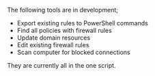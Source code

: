 The following tools are in development;

 - Export existing rules to PowerShell commands
 - Find all policies with firewall rules
 - Update domain resources
 - Edit existing firewall rules
 - Scan computer for blocked connections
 
They are currently all in the one script.
